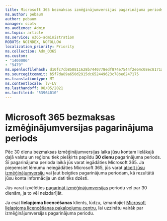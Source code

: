 ```yaml
---
title: Microsoft 365 bezmaksas izmēģinājumversijas pagarinājuma periods
ms.author: pebaum
author: pebaum
manager: scotv
ms.audience: Admin
ms.topic: article
ms.service: o365-administration
ROBOTS: NOINDEX, NOFOLLOW
localization_priority: Priority
ms.collection: Adm_O365
ms.custom:
- "1400006"
- "5479"
ms.openlocfilehash: d10fc7cb850811628b7440778edf874e7544f2e64c08ec8171ab99642ab0fa6f
ms.sourcegitcommit: b5f7da89a650d2915dc652449623c78be6247175
ms.translationtype: MT
ms.contentlocale: lv-LV
ms.lasthandoff: 08/05/2021
ms.locfileid: "53964010"
---
```

# <a name="grace-period-for-microsoft-365-free-trial"></a>Microsoft 365 bezmaksas izmēģinājumversijas pagarinājuma periods

Pēc 30 dienu bezmaksas izmēģinājumversijas laika jūsu kontam lielākajā daļā valstu un reģionu tiek piešķirts papildu **30 dienu** pagarinājuma periods. Šī pagarinājuma perioda laikā jūs varat iegādāties Microsoft 365. Ja pieņemsiet lēmumu neiegādāties Microsoft 365, jūs varat [atcelt jūsu izmēģinājumversiju](https://docs.microsoft.com/microsoft-365/commerce/subscriptions/cancel-your-subscription?view=o365-worldwide) vai ļaut beigties pagarinājuma periodam, kā rezultātā jūsu konta informācija un dati tiks dzēsti.

Jūs varat izvēlēties [pagarināt izmēģinājumversijas](https://docs.microsoft.com/microsoft-365/commerce/extend-your-trial) periodu vel par 30 dienām, ja to vēl neizdarījāt.

Ja esat **lielapjoma licencēšanas** klients, lūdzu, izmantojiet [Microsoft lielapjoma licencēšanas pakalpojumu centru](https://support.microsoft.com/help/4471406/how-to-contact-the-microsoft-volume-licensing-service-center), lai uzzinātu vairāk par izmēģinājumversijas pagarinājuma periodu.
